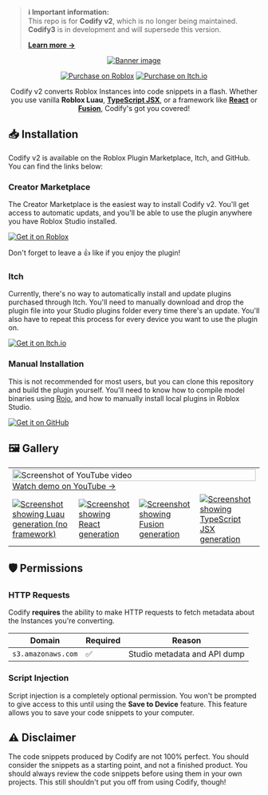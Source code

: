 <!-- Link References -->
[marketplace-page]: https://create.roblox.com/marketplace/asset/4749111907/Codify
[itch-page]: https://cxmeel.itch.io/codify
[github-page]: https://github.com/cxmeel/codify-plugin

<!-- Image References -->
[image-banner]: https://devforum-uploads.s3.dualstack.us-east-2.amazonaws.com/uploads/original/5X/c/4/3/e/c43e3785a823d131a2d1cca146385ed56ce9df2a.png
[button-roblox]: https://gist.githubusercontent.com/cxmeel/0dbc95191f239b631c3874f4ccf114e2/raw/roblox_dev-animated.svg
[button-itch]: https://gist.githubusercontent.com/cxmeel/0dbc95191f239b631c3874f4ccf114e2/raw/itch.svg
[button-github]: https://gist.githubusercontent.com/cxmeel/0dbc95191f239b631c3874f4ccf114e2/raw/github_source.svg
[button-itch-icon]: https://gist.githubusercontent.com/cxmeel/0dbc95191f239b631c3874f4ccf114e2/raw/itch-icon.svg

<!-- Content -->

> **:information_source: Important information:**\
> This repo is for **Codify v2**, which is no longer being maintained. **Codify3** is in development and will supersede this version.
>
> [**Learn more &rarr;**](docs/Deprecation.md)

<div align="center">

[![Banner image][image-banner]][marketplace-page]

[![Purchase on Roblox][button-roblox]][marketplace-page] [![Purchase on Itch.io][button-itch-icon]][itch-page]

Codify v2 converts Roblox Instances into code snippets in a flash. Whether you use vanilla **Roblox Luau**, [**TypeScript JSX**](https://roblox-ts.com/docs/guides/roact-jsx), or a framework like [**React**](https://github.com/jsdotlua/react-lua#readme) or [**Fusion**](https://github.com/dphfox/Fusion#readme), Codify's got you covered!

</div>

## :inbox_tray: Installation

Codify v2 is available on the Roblox Plugin Marketplace, Itch, and GitHub. You can find the links below:

### Creator Marketplace

The Creator Marketplace is the easiest way to install Codify v2. You'll get access to automatic updats, and you'll be able to use the plugin anywhere you have Roblox Studio installed.

[![Get it on Roblox][button-roblox]][marketplace-page]

Don't forget to leave a :thumbsup: like if you enjoy the plugin!

### Itch

Currently, there's no way to automatically install and update plugins purchased through Itch. You'll need to manually download and drop the plugin file into your Studio plugins folder every time there's an update. You'll also have to repeat this process for every device you want to use the plugin on.

[![Get it on Itch.io][button-itch]][itch-page]

### Manual Installation

This is not recommended for most users, but you can clone this repository and build the plugin yourself. You'll need to know how to compile model binaries using [Rojo](https://github.com/rojo-rbx/rojo), and how to manually install local plugins in Roblox Studio.

[![Get it on GitHub][button-github]][github-page]

## :framed_picture: Gallery

<table>
    <tr>
        <td colspan="4">
            <a title="Watch demo on YouTube" href="https://youtu.be/aLFWPKNiBGU" rel="noreferrer noopener">
                <img alt="Screenshot of YouTube video" src="https://img.youtube.com/vi/aLFWPKNiBGU/maxresdefault.jpg" width="100%" />
                <br />
                <span>Watch demo on YouTube &rarr;</span>
            </a>
        </td>
    </tr>
    <tr>
        <td>
            <a title="Show screenshot" rel="noreferrer noopener" href="https://devforum-uploads.s3.dualstack.us-east-2.amazonaws.com/uploads/original/5X/d/e/5/a/de5a89938136c1096ee1c69535617668f43a106b.png">
                <img alt="Screenshot showing Luau generation (no framework)" src="https://devforum-uploads.s3.dualstack.us-east-2.amazonaws.com/uploads/original/5X/d/e/5/a/de5a89938136c1096ee1c69535617668f43a106b.png" />
            </a>
        </td>
        <td>
            <a href="https://devforum-uploads.s3.dualstack.us-east-2.amazonaws.com/uploads/original/5X/9/d/7/b/9d7bea922719029cf18f418c6a4265cca24f394e.png" title="Show screenshot" rel="noreferrer noopener">
                <img alt="Screenshot showing React generation" src="https://devforum-uploads.s3.dualstack.us-east-2.amazonaws.com/uploads/original/5X/9/d/7/b/9d7bea922719029cf18f418c6a4265cca24f394e.png" />
            </a>
        </td>
        <td>
            <a href="https://devforum-uploads.s3.dualstack.us-east-2.amazonaws.com/uploads/original/5X/8/a/a/2/8aa2ffcf83e546b8ac875124b6ef4550d7bb477c.png" title="Show screenshot" rel="noreferrer noopener">
                <img alt="Screenshot showing Fusion generation" src="https://devforum-uploads.s3.dualstack.us-east-2.amazonaws.com/uploads/original/5X/8/a/a/2/8aa2ffcf83e546b8ac875124b6ef4550d7bb477c.png" />
            </a>
        </td>
        <td>
            <a href="https://devforum-uploads.s3.dualstack.us-east-2.amazonaws.com/uploads/original/5X/1/b/7/c/1b7c6d77d9dee4227abdab440ccc1264542086c8.png" title="Show screenshot" rel="noreferrer noopener">
                <img alt="Screenshot showing TypeScript JSX generation" src="https://devforum-uploads.s3.dualstack.us-east-2.amazonaws.com/uploads/original/5X/1/b/7/c/1b7c6d77d9dee4227abdab440ccc1264542086c8.png" />
            </a>
        </td>
    </tr>
</table>

## :shield: Permissions

### HTTP Requests

Codify **requires** the ability to make HTTP requests to fetch metadata about the Instances you're converting.

| Domain | Required | Reason |
|--------|----------|--------|
| `s3.amazonaws.com` | :white_check_mark: | Studio metadata and API dump |

### Script Injection

Script injection is a completely optional permission. You won't be prompted to give access to this until using the **Save to Device** feature. This feature allows you to save your code snippets to your computer.

## :warning: Disclaimer

The code snippets produced by Codify are not 100% perfect. You should consider the snippets as a starting point, and not a finished product. You should always review the code snippets before using them in your own projects. This still shouldn't put you off from using Codify, though!
